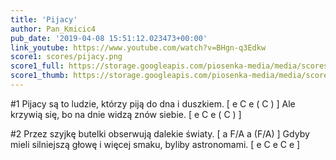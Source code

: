 ```yaml
---
title: 'Pijacy'
author: Pan_Kmicic4
pub_date: '2019-04-08 15:51:12.023473+00:00'
link_youtube: https://www.youtube.com/watch?v=BHgn-q3Edkw
score1: scores/pijacy.png
score1_full: https://storage.googleapis.com/piosenka-media/media/scores/pijacy.png
score1_thumb: https://storage.googleapis.com/piosenka-media/media/scores/pijacy.png.180x0_q85_upscale.png
---
```


#1
Pijacy są to ludzie, którzy piją do dna i duszkiem. [ e C e ( C ) ]
Ale krzywią się, bo na dnie widzą znów siebie. [ e C e ( C ) ]

#2
Przez szyjkę butelki obserwują dalekie światy. [ a F/A a (F/A) ]
Gdyby mieli silniejszą głowę i więcej smaku, byliby astronomami.  [ e C e C e ]